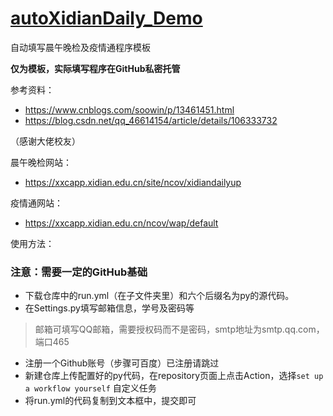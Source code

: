 # [autoXidianDaily_Demo](https://github.com/SamZhou-2019/autoXidianDaily_Demo)
自动填写晨午晚检及疫情通程序模板

**仅为模板，实际填写程序在GitHub私密托管**

参考资料：

- https://www.cnblogs.com/soowin/p/13461451.html
- https://blog.csdn.net/qq_46614154/article/details/106333732

（感谢大佬校友）

晨午晚检网站：

- https://xxcapp.xidian.edu.cn/site/ncov/xidiandailyup

疫情通网站：

- https://xxcapp.xidian.edu.cn/ncov/wap/default

使用方法：

### 注意：需要一定的GitHub基础

- 下载仓库中的run.yml（在子文件夹里）和六个后缀名为py的源代码。
- 在Settings.py填写邮箱信息，学号及密码等
> 邮箱可填写QQ邮箱，需要授权码而不是密码，smtp地址为smtp.qq.com，端口465
- 注册一个Github账号（步骤可百度）已注册请跳过
- 新建仓库上传配置好的py代码，在repository页面上点击Action，选择`set up a workflow yourself` 自定义任务
- 将run.yml的代码复制到文本框中，提交即可

